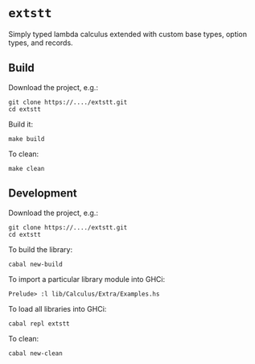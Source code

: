 # `extstt`

Simply typed lambda calculus extended with custom base types,
option types, and records.


## Build

Download the project, e.g.:

    git clone https://..../extstt.git
    cd extstt 

Build it:

    make build

To clean:

    make clean


## Development

Download the project, e.g.:

    git clone https://..../extstt.git
    cd extstt 

To build the library:

    cabal new-build

To import a particular library module into GHCi:

    Prelude> :l lib/Calculus/Extra/Examples.hs

To load all libraries into GHCi:

    cabal repl extstt 

To clean:

    cabal new-clean


